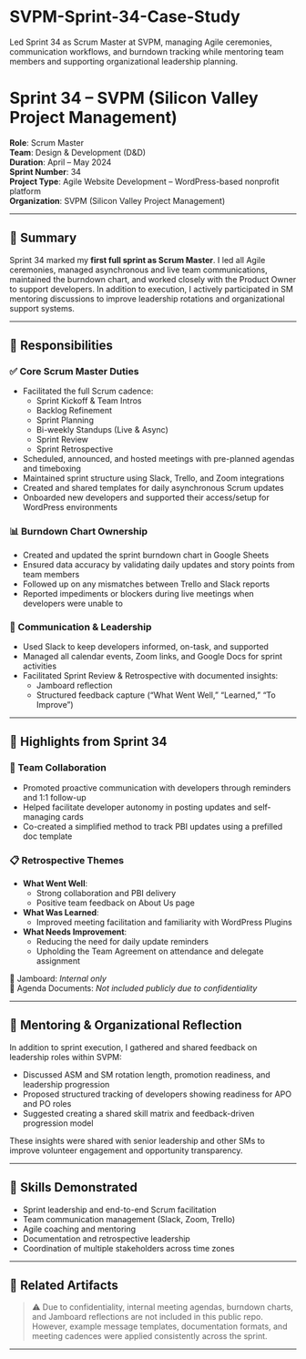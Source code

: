 # SVPM-Sprint-34-Case-Study
Led Sprint 34 as Scrum Master at SVPM, managing Agile ceremonies, communication workflows, and burndown tracking while mentoring team members and supporting organizational leadership planning.

# Sprint 34 – SVPM (Silicon Valley Project Management)

**Role**: Scrum Master  
**Team**: Design & Development (D&D)  
**Duration**: April – May 2024  
**Sprint Number**: 34  
**Project Type**: Agile Website Development – WordPress-based nonprofit platform  
**Organization**: SVPM (Silicon Valley Project Management)

---

## 🎯 Summary

Sprint 34 marked my **first full sprint as Scrum Master**. I led all Agile ceremonies, managed asynchronous and live team communications, maintained the burndown chart, and worked closely with the Product Owner to support developers. In addition to execution, I actively participated in SM mentoring discussions to improve leadership rotations and organizational support systems.

---

## 🧰 Responsibilities

### ✅ Core Scrum Master Duties
- Facilitated the full Scrum cadence:
  - Sprint Kickoff & Team Intros
  - Backlog Refinement
  - Sprint Planning
  - Bi-weekly Standups (Live & Async)
  - Sprint Review
  - Sprint Retrospective
- Scheduled, announced, and hosted meetings with pre-planned agendas and timeboxing
- Maintained sprint structure using Slack, Trello, and Zoom integrations
- Created and shared templates for daily asynchronous Scrum updates
- Onboarded new developers and supported their access/setup for WordPress environments

### 📊 Burndown Chart Ownership
- Created and updated the sprint burndown chart in Google Sheets
- Ensured data accuracy by validating daily updates and story points from team members
- Followed up on any mismatches between Trello and Slack reports
- Reported impediments or blockers during live meetings when developers were unable to

### 📢 Communication & Leadership
- Used Slack to keep developers informed, on-task, and supported
- Managed all calendar events, Zoom links, and Google Docs for sprint activities
- Facilitated Sprint Review & Retrospective with documented insights:
  - Jamboard reflection
  - Structured feedback capture (“What Went Well,” “Learned,” “To Improve”)

---

## 🧠 Highlights from Sprint 34

### 📌 Team Collaboration
- Promoted proactive communication with developers through reminders and 1:1 follow-up  
- Helped facilitate developer autonomy in posting updates and self-managing cards  
- Co-created a simplified method to track PBI updates using a prefilled doc template  

### 📋 Retrospective Themes
- **What Went Well**:
  - Strong collaboration and PBI delivery
  - Positive team feedback on About Us page
- **What Was Learned**:
  - Improved meeting facilitation and familiarity with WordPress Plugins
- **What Needs Improvement**:
  - Reducing the need for daily update reminders
  - Upholding the Team Agreement on attendance and delegate assignment

📎 Jamboard: _Internal only_  
📎 Agenda Documents: _Not included publicly due to confidentiality_  

---

## 🔄 Mentoring & Organizational Reflection

In addition to sprint execution, I gathered and shared feedback on leadership roles within SVPM:

- Discussed ASM and SM rotation length, promotion readiness, and leadership progression  
- Proposed structured tracking of developers showing readiness for APO and PO roles  
- Suggested creating a shared skill matrix and feedback-driven progression model  

These insights were shared with senior leadership and other SMs to improve volunteer engagement and opportunity transparency.

---

## 🧠 Skills Demonstrated

- Sprint leadership and end-to-end Scrum facilitation  
- Team communication management (Slack, Zoom, Trello)  
- Agile coaching and mentoring  
- Documentation and retrospective leadership  
- Coordination of multiple stakeholders across time zones

---

## 📁 Related Artifacts

> ⚠️ Due to confidentiality, internal meeting agendas, burndown charts, and Jamboard reflections are not included in this public repo. However, example message templates, documentation formats, and meeting cadences were applied consistently across the sprint.

---
